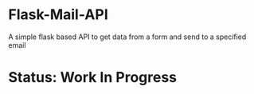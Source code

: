 # Flask-Mail-API
A simple flask based API to get data from a form and send to a specified email

# Status: Work In Progress
